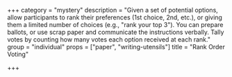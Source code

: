 +++
category = "mystery"
description = "Given a set of potential options, allow participants to rank their preferences (1st choice, 2nd, etc.), or giving them a limited number of choices (e.g., \"rank your top 3\"). You can prepare ballots, or use scrap paper and communicate the instructions verbally. Tally votes by counting how many votes each option received at each rank."
group = "individual"
props = ["paper", "writing-utensils"]
title = "Rank Order Voting"

+++
